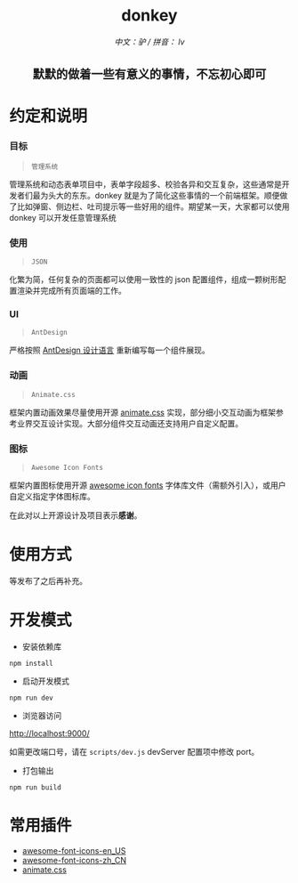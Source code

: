 <p align="center">
  <h1 align="center">donkey</h1>
  <h6 align="center">中文：驴 / 拼音： lv</h6>
  <h2 align="center">默默的做着一些有意义的事情，不忘初心即可</h2>
</p>

# 约定和说明

### 目标

> `管理系统`

管理系统和动态表单项目中，表单字段超多、校验各异和交互复杂，这些通常是开发者们最为头大的东东。donkey 就是为了简化这些事情的一个前端框架。顺便做了比如弹窗、侧边栏、吐司提示等一些好用的组件。期望某一天，大家都可以使用 donkey 可以开发任意管理系统

### 使用

> `JSON`

化繁为简，任何复杂的页面都可以使用一致性的 json 配置组件，组成一颗树形配置渲染并完成所有页面端的工作。

### UI

> `AntDesign`

严格按照 [AntDesign 设计语言](https://ant.design/docs/spec/introduce-cn) 重新编写每一个组件展现。

### 动画

> `Animate.css`

框架内置动画效果尽量使用开源 [animate.css](https://github.com/daneden/animate.css) 实现，部分细小交互动画为框架参考业界交互设计实现。大部分组件交互动画还支持用户自定义配置。

### 图标

> `Awesome Icon Fonts`

框架内置图标使用开源 [awesome icon fonts](https://fontawesome.com/) 字体库文件（需额外引入），或用户自定义指定字体图标库。

在此对以上开源设计及项目表示**感谢**。

# 使用方式

等发布了之后再补充。

# 开发模式

- 安装依赖库

```
npm install
```

- 启动开发模式

```
npm run dev
```

- 浏览器访问

[http://localhost:9000/](http://localhost:9000/)

如需更改端口号，请在 `scripts/dev.js` devServer 配置项中修改 port。

- 打包输出

```
npm run build
```

# 常用插件

- [awesome-font-icons-en_US](https://fontawesome.com/icons)
- [awesome-font-icons-zh_CN](http://www.fontawesome.com.cn/faicons/)
- [animate.css](https://daneden.github.io/animate.css/)
